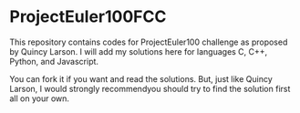 # ProjectEuler100FCC
This repository contains codes for ProjectEuler100 challenge as proposed by Quincy Larson. I will add my solutions here for languages C, C++, Python, and Javascript.

You can fork it if you want and read the solutions. But, just like Quincy Larson, I would strongly recommendyou should try to find the solution first all on your own.

